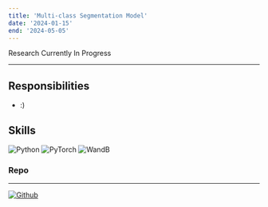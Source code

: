 ```yaml
---
title: 'Multi-class Segmentation Model'
date: '2024-01-15'
end: '2024-05-05'
---
```

Research Currently In Progress

---
## Responsibilities

- :)

## Skills
![Python][Python]
![PyTorch][PyTorch]
![WandB][WandB]

### Repo
---
[![Github](https://skillicons.dev/icons?i=github)](https://github.com/svntii/)

[Python]: https://img.shields.io/badge/Python-3776AB?style=for-the-badge&logo=python&logoColor=white
[PyTorch]: https://img.shields.io/badge/PyTorch-008000?style=for-the-badge&logo=pytorch&logoColor=white
[WandB]: https://img.shields.io/badge/WandB-008000?style=for-the-badge&logo=wandb&logoColor=white